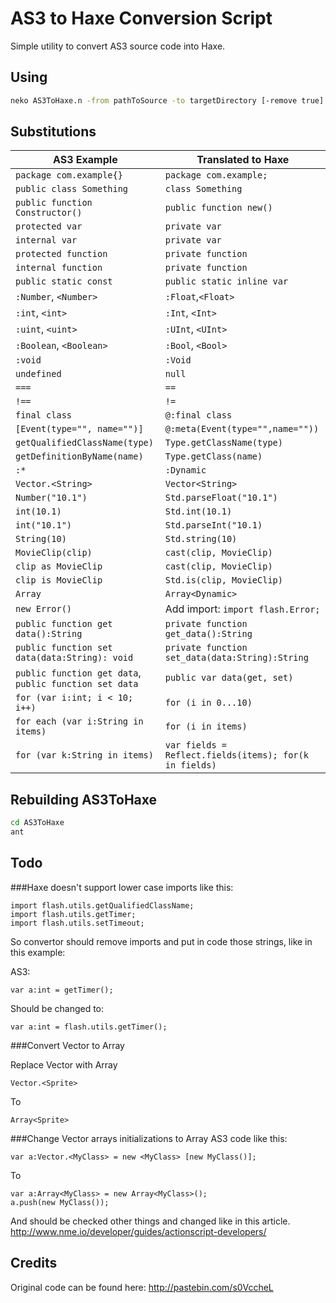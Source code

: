 ﻿AS3 to Haxe Conversion Script
======================================

Simple utility to convert AS3 source code into Haxe.

Using
------

```bash
neko AS3ToHaxe.n -from pathToSource -to targetDirectory [-remove true]
```

Substitutions
--------------------

| AS3 Example                    | Translated to Haxe           |
|--------------------------------|------------------------------|
| `package com.example{}`        | `package com.example;`       |
| `public class Something`       | `class Something`            |
| `public function Constructor()`| `public function new()`      |
| `protected var`                | `private var`                |
| `internal var`                 | `private var `               |
| `protected function`           | `private function`           |
| `internal function`            | `private function `          |
| `public static const`          | `public static inline var`   |
| `:Number`, `<Number>`          | `:Float`,`<Float>`           |
| `:int`, `<int>`                | `:Int`, `<Int>`              |
| `:uint`, `<uint>`              | `:UInt`, `<UInt>`            |
| `:Boolean`, `<Boolean>`        | `:Bool`, `<Bool>`            |
| `:void`                        | `:Void`                      |
| `undefined`                    | `null`                       |
| `===`                          | `==`                         |
| `!==`                          | `!=`                         |
| `final class`                  | `@:final class`              |
| `[Event(type="", name="")]`    | `@:meta(Event(type="",name=""))` |
| `getQualifiedClassName(type)`  | `Type.getClassName(type)`    |
| `getDefinitionByName(name)`    | `Type.getClass(name)`        |
| `:*`                           | `:Dynamic`                   |
| `Vector.<String>`              | `Vector<String>`             |
| `Number("10.1")`               | `Std.parseFloat("10.1")`     |
| `int(10.1)`                    | `Std.int(10.1)`              |
| `int("10.1")`                  | `Std.parseInt("10.1)`        |
| `String(10)`                   | `Std.string(10)`             |
| `MovieClip(clip)`              | `cast(clip, MovieClip)`      |
| `clip as MovieClip`            | `cast(clip, MovieClip)`      |
| `clip is MovieClip`            | `Std.is(clip, MovieClip)`    |
| `Array`                        | `Array<Dynamic>`             |
| `new Error()`                  | Add import: `import flash.Error;`   |
| `public function get data():String` | `private function get_data():String` |
| `public function set data(data:String): void` | `private function set_data(data:String):String` |
| `public function get data`, `public function set data` | `public var data(get, set)` |
| `for (var i:int; i < 10; i++)` | `for (i in 0...10)`          |
| `for each (var i:String in items)` | `for (i in items)`       |
| `for (var k:String in items)`  | `var fields = Reflect.fields(items); for(k in fields)`


Rebuilding AS3ToHaxe
--------------------

```bash
cd AS3ToHaxe
ant
```

Todo
----

###Haxe doesn't support lower case imports like this:
```as3
import flash.utils.getQualifiedClassName;
import flash.utils.getTimer;
import flash.utils.setTimeout;
```  
So convertor should remove imports and put in code those strings, like in this example:

AS3:
```as3
var a:int = getTimer();
``` 
Should be changed to:
```
var a:int = flash.utils.getTimer();
```

###Convert Vector to Array

Replace Vector with Array
```as3
Vector.<Sprite>
```   
To
```
Array<Sprite>
```

###Change Vector arrays initializations to Array
AS3 code like this:
```as3
var a:Vector.<MyClass> = new <MyClass> [new MyClass()];
```	
To
```
var a:Array<MyClass> = new Array<MyClass>();
a.push(new MyClass());
```

And should be checked other things and changed like in this article.
http://www.nme.io/developer/guides/actionscript-developers/

Credits
-------
Original code can be found here: 
http://pastebin.com/s0VccheL